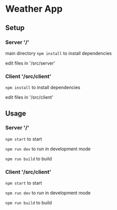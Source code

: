 <h1>Weather App</h1>

<h2>Setup</h2>

<h3>Server '/'</h3>

main directory `npm install` to install dependencies

edit files in '/src/server'

<h3>Client '/src/client'</h3>

`npm install` to install dependencies

edit files in '/src/client'

<h2>Usage</h2>

<h3>Server '/'</h3>

`npm start` to start

`npm run dev` to run in development mode

`npm run build` to build

<h3>Client '/src/client' </h3>

`npm start` to start

`npm run dev` to run in development mode

`npm run build` to build
